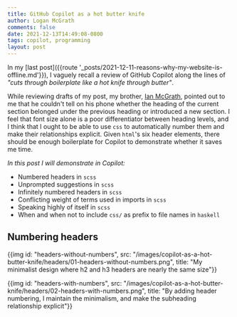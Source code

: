 ```yaml
---
title: GitHub Copilot as a hot butter knife
author: Logan McGrath
comments: false
date: 2021-12-13T14:49:08-0800
tags: copilot, programming
layout: post
---
```


In my [last post]({{route '_posts/2021-12-11-reasons-why-my-website-is-offline.md'}}), I vaguely recall a review of GitHub Copilot along the lines of _"cuts through boilerplate like a hot knife through butter"_.

While reviewing drafts of my post, my brother, [Ian McGrath](https://www.ians.tech/), pointed out to me that he couldn't tell on his phone whether the heading of the current section belonged under the previous heading or introduced a new section. I feel that font size alone is a poor differentiator between heading levels, and I think that I ought to be able to use `css` to automatically number them and make their relationships explicit. Given `html`'s six header elements, there should be enough boilerplate for Copilot to demonstrate whether it saves me time.

<!--more-->

_In this post I will demonstrate in Copilot:_

* Numbered headers in `scss`
* Unprompted suggestions in `scss`
* Infinitely numbered headers in `scss`
* Conflicting weight of terms used in imports in `scss`
* Speaking highly of itself in `scss`
* When and when not to include `css/` as prefix to file names in `haskell`

## Numbering headers

<div id="numbered-headers">

{{img id: "headers-without-numbers",
      src: "/images/copilot-as-a-hot-butter-knife/headers/01-headers-without-numbers.png",
      title: "My minimalist design where h2 and h3 headers are nearly the same size"}}

{{img id: "headers-with-numbers",
      src: "/images/copilot-as-a-hot-butter-knife/headers/02-headers-with-numbers.png",
      title: "By adding header numbering, I maintain the minimalism, and make the subheading relationship explicit"}}

</div>
